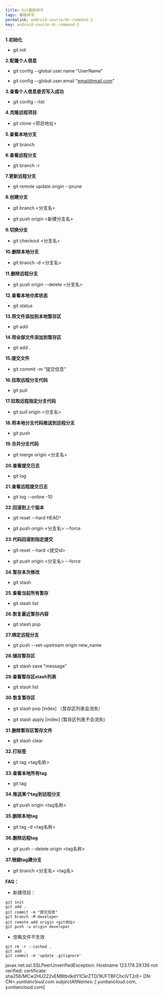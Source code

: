 ```yaml
---
title: Git基础命令
tags: 基础命令
permalink: android-source/dc-command-2
key: android-source-dc-command-2
---
```


**1.初始化**

- git init

**2.配置个人信息**

- git config --global user.name "UserName"

- git config --global user.email "email@mail.com"

**3.查看个人信息是否写入成功**

- git config --list

**4.克隆远程项目**

- git clone <项目地址>

<!--more-->

**5.查看本地分支**

- git branch

**6.查看远程分支**

- git branch -r

**7.更新远程分支**

-  git remote update origin --prune  

**8.创建分支**

- git branch <分支名>  

- git push origin <新建分支名>  

**9.切换分支**

- git checkout <分支名>  

**10.删除本地分支**

- git branch -d <分支名>  

**11.删除远程分支**

- git push origin --delete <分支名>  

**12.查看本地仓库状态**

- git status  

**13.将文件添加到本地暂存区**

- git add  

**14.将全部文件添加到暂存区**

- git add .  

**15.提交文件**

- git commit -m “提交信息”  

**16.拉取远程分支代码**

- git pull  

**17.拉取远程指定分支代码**

- git pull origin <分支名>  

**18.将本地分支代码推送到远程分支**

- git push  

**19.合并分支代码**

- git merge origin <分支名>  

**20.查看提交日志**

- git log  

**21.查看远程提交日志**

- git log --online -10  

**22.回滚到上个版本**

- git reset --hard HEAD^  

- git push origin <分支名> --force  

**23.代码回滚到指定提交**

- git reset --hard <提交id>

- git push origin <分支名> --force  

**24.暂存本次修改**

- git stash

**25.查看当前所有暂存**

- git stash list

**26.恢复最近暂存内容**

- git stash pop

**27.绑定远程分支**

- git push --set-upstream origin new_name

**28.储存暂存区**

- git stash save "message"

**29.查看暂存区stash列表**

- git stash list

**30.恢复暂存区**

- git stash pop [index] （暂存区列表会消失）

- git stash apply [index] (暂存区列表不会消失)

**31.删除暂存区暂存文件**

- git stash clear

**32.打标签**

- git tag <tag名称>

**33.查看本地所有tag**

- git tag

**34.推送某个tag到远程分支**

- git push origin <tag名称>

**35.删除本地tag**

- git tag -d <tag名称>

**36.删除远程tag**

- git push --delete origin <tag名称>

**37.根据tag建分支**

- git branch <分支名>  <tag名>



**FAQ：**

- 新建项目：

```
git init
git add .
git commit -m "提交信息"
git branch -M developer
git remote add origin <git地址>
git push -u origin developer
```

- 忽略文件不生效

```
git rm -r --cached .
git add .
git commit -m 'update .gitignore'
```



javax.net.ssl.SSLPeerUnverifiedException: Hostname 123.178.29.136 not verified:
    certificate: sha256/MCw2HU222vEMBtbdkdY1CkrZTD/1K/FTBFChcIVT2rE=
    DN: CN=*.yuntiancloud.com
    subjectAltNames: [*.yuntiancloud.com, yuntiancloud.com]





